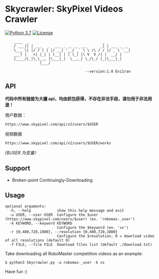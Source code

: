 # Skycrawler: SkyPixel Videos Crawler
[![Python 3.7](https://img.shields.io/badge/python-3.7-yellow.svg)](https://www.python.org/) [![License](https://img.shields.io/badge/license-MIT-blue.svg)](https://github.com/Evilran/Skycrawler/blob/master/LICENSE)

    
        ____  _                                  _
        / ___|| | ___   _  ___ _ __ __ ___      _| | ___ _ __
        \___ \| |/ / | | |/ __| '__/ _` \ \ /\ / / |/ _ \ '__|
        ___) |   <| |_| | (__| | | (_| |\ V  V /| |  __/ |
        |____/|_|\_\__, |\___|_|  \__,_| \_/\_/ |_|\___|_|
                    |___/
    
                                         --version:1.0 Evi1ran
    

## API

**代码中所有链接为大疆 api，均由抓包获得，不存在非法手段，请勿用于非法用途！**

用户数据：

```
https://www.skypixel.com/api/v2/users/$USER
```

视频数据

```
https://www.skypixel.com/api/v2/users/$USER/works
```

*($USER 为变量）*

## Support

- Broken-point Continuingly-Downloading


Usage
---
```
optional arguments:
  -h, --help            show this help message and exit
  -u USER, --user USER  Configure the $user (https://www.skypixel.com/users/$user) (ex. 'robomas-_user')
  -k KEYWORD, --keyword KEYWORD
                        Configure the $keyword (ex. 'vs')
  -r {0,480,720,1080}, --resolution {0,480,720,1080}
                        Configure the $resolution, 0 = download video of all resolutions (default 0)
  -f FILE, --file FILE  Download files list (default ./Download.txt)
```



Take downloading all RoboMaster competition videos as an example:

```
$ python3 Skycrawler.py -u robomas-_user -k vs
```



Have fun :)

